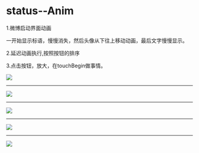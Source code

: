 # status--Anim


1.微博启动界面动画

一开始显示标语，慢慢消失，然后头像从下往上移动动画，最后文字慢慢显示。

2.延迟动画执行,按照按钮的排序

3.点击按钮，放大，在touchBegin做事情。


![](file:///Users/apple/Desktop/Library/LibrarypPictures/Snip20160621_4.png)

---

![](file:///Users/apple/Desktop/Library/LibrarypPictures/Snip20160621_5.png)


---

![](file:///Users/apple/Desktop/Library/LibrarypPictures/Snip20160621_6.png)



---

![](file:///Users/apple/Desktop/Library/LibrarypPictures/Snip20160621_7.png)


---

![](file:///Users/apple/Desktop/Library/LibrarypPictures/Snip20160621_9.png)
